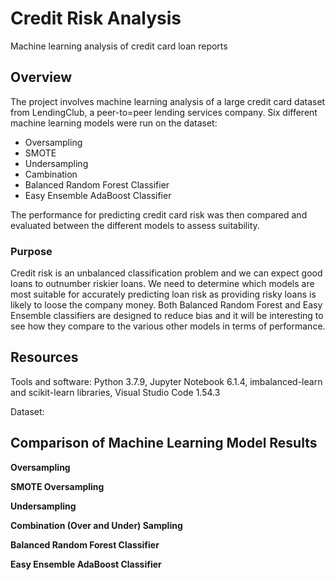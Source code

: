 # Credit Risk Analysis

Machine learning analysis of credit card loan reports

## Overview

The project involves machine learning analysis of a large credit card dataset from LendingClub, a peer-to=peer lending services company. Six different machine learning models were run on the dataset:

* Oversampling
* SMOTE
* Undersampling
* Cambination
* Balanced Random Forest Classifier
* Easy Ensemble AdaBoost Classifier

The performance for predicting credit card risk was then compared and evaluated between the different models to assess suitability.

### Purpose

Credit risk is an unbalanced classification problem and we can expect good loans to outnumber riskier loans. We need to determine which models are most suitable for accurately predicting loan risk as providing risky loans is likely to loose the company money. Both Balanced Random Forest and Easy Ensemble classifiers are designed to reduce bias and it will be interesting to see how they compare to the various other models in terms of performance. 

## Resources

Tools and software: Python 3.7.9, Jupyter Notebook 6.1.4, imbalanced-learn and scikit-learn libraries, Visual Studio Code 1.54.3

Dataset: 

## Comparison of Machine Learning Model Results

**Oversampling**

**SMOTE Oversampling**

**Undersampling**

**Combination (Over and Under) Sampling**

**Balanced Random Forest Classifier**

**Easy Ensemble AdaBoost Classifier**